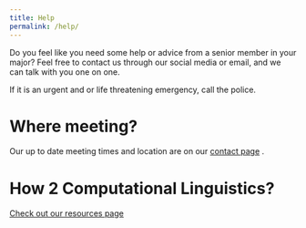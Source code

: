 ```yaml
---
title: Help
permalink: /help/
---
```



Do you feel like you need some help or advice from a senior member in your major? Feel free to contact us through our social media or email, and we can talk with you one on one.

If it is an urgent and or life threatening emergency, call the police. 


# Where meeting?
Our up to date meeting times and location are on our [contact page](https://fs-linguistics.github.io/contact/) . 


# How 2 Computational Linguistics?

[Check out our resources page](/resources/)


